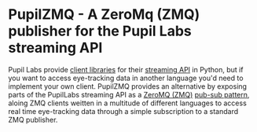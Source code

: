 # PupilZMQ - A ZeroMq (ZMQ) publisher for the Pupil Labs streaming API

Pupil Labs provide [client libraries](https://docs.pupil-labs.com/invisible/real-time-api/tutorials/) for their [streaming API](https://pupil-labs-realtime-api.readthedocs.io/en/stable/guides/under-the-hood.html) in Python, but if you want to access eye-tracking data in another language you'd need to implement your own client. PupilZMQ provides an alternative by exposing parts of the PupilLabs streaming API as a [ZeroMQ (ZMQ)](https://zeromq.org/) [pub-sub pattern](https://zguide.zeromq.org/docs/chapter1/), aloing ZMQ clients weitten in a multitude of different languages to access real time eye-tracking data through a simple subscription to a standard ZMQ publisher. 

